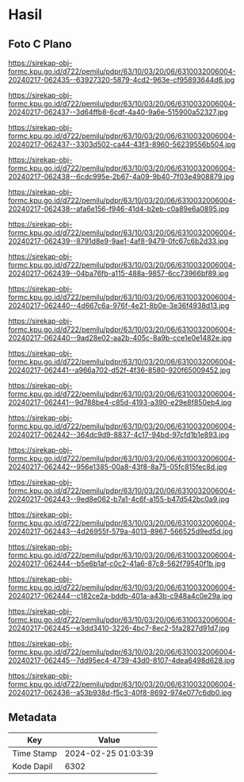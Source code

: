 # Hasil

## Foto C Plano

https://sirekap-obj-formc.kpu.go.id/d722/pemilu/pdpr/63/10/03/20/06/6310032006004-20240217-062435--63927320-5879-4cd2-963e-cf95893644d6.jpg

https://sirekap-obj-formc.kpu.go.id/d722/pemilu/pdpr/63/10/03/20/06/6310032006004-20240217-062437--3d64ffb8-6cdf-4a40-9a6e-515900a52327.jpg

https://sirekap-obj-formc.kpu.go.id/d722/pemilu/pdpr/63/10/03/20/06/6310032006004-20240217-062437--3303d502-ca44-43f3-8960-56239556b504.jpg

https://sirekap-obj-formc.kpu.go.id/d722/pemilu/pdpr/63/10/03/20/06/6310032006004-20240217-062438--6cdc995e-2b67-4a09-9b40-7f03e4908879.jpg

https://sirekap-obj-formc.kpu.go.id/d722/pemilu/pdpr/63/10/03/20/06/6310032006004-20240217-062438--afa6e156-f946-41d4-b2eb-c0a89e6a0895.jpg

https://sirekap-obj-formc.kpu.go.id/d722/pemilu/pdpr/63/10/03/20/06/6310032006004-20240217-062439--8791d8e9-9ae1-4af8-9479-0fc67c6b2d33.jpg

https://sirekap-obj-formc.kpu.go.id/d722/pemilu/pdpr/63/10/03/20/06/6310032006004-20240217-062439--04ba76fb-a115-488a-9857-6cc73966bf89.jpg

https://sirekap-obj-formc.kpu.go.id/d722/pemilu/pdpr/63/10/03/20/06/6310032006004-20240217-062440--4d667c6a-976f-4e21-8b0e-3e36f4938d13.jpg

https://sirekap-obj-formc.kpu.go.id/d722/pemilu/pdpr/63/10/03/20/06/6310032006004-20240217-062440--9ad28e02-aa2b-405c-8a9b-cce1e0e1482e.jpg

https://sirekap-obj-formc.kpu.go.id/d722/pemilu/pdpr/63/10/03/20/06/6310032006004-20240217-062441--a966a702-d52f-4f36-8580-920f65009452.jpg

https://sirekap-obj-formc.kpu.go.id/d722/pemilu/pdpr/63/10/03/20/06/6310032006004-20240217-062441--9d788be4-c85d-4193-a390-e29e8f850eb4.jpg

https://sirekap-obj-formc.kpu.go.id/d722/pemilu/pdpr/63/10/03/20/06/6310032006004-20240217-062442--364dc9d9-8837-4c17-94bd-97cfd1b1e893.jpg

https://sirekap-obj-formc.kpu.go.id/d722/pemilu/pdpr/63/10/03/20/06/6310032006004-20240217-062442--956e1385-00a8-43f8-8a75-05fc815fec8d.jpg

https://sirekap-obj-formc.kpu.go.id/d722/pemilu/pdpr/63/10/03/20/06/6310032006004-20240217-062443--9ed8e062-b7a1-4c6f-a155-b47d542bc0a9.jpg

https://sirekap-obj-formc.kpu.go.id/d722/pemilu/pdpr/63/10/03/20/06/6310032006004-20240217-062443--4d26955f-579a-4013-8967-566525d9ed5d.jpg

https://sirekap-obj-formc.kpu.go.id/d722/pemilu/pdpr/63/10/03/20/06/6310032006004-20240217-062444--b5e6b1af-c0c2-41a6-87c8-562f79540f1b.jpg

https://sirekap-obj-formc.kpu.go.id/d722/pemilu/pdpr/63/10/03/20/06/6310032006004-20240217-062444--c182ce2a-bddb-401a-a43b-c948a4c0e29a.jpg

https://sirekap-obj-formc.kpu.go.id/d722/pemilu/pdpr/63/10/03/20/06/6310032006004-20240217-062445--e3dd3410-3226-4bc7-8ec2-5fa2827d91d7.jpg

https://sirekap-obj-formc.kpu.go.id/d722/pemilu/pdpr/63/10/03/20/06/6310032006004-20240217-062445--7dd95ec4-4739-43d0-8107-4dea6498d628.jpg

https://sirekap-obj-formc.kpu.go.id/d722/pemilu/pdpr/63/10/03/20/06/6310032006004-20240217-062436--a53b938d-f5c3-40f8-8692-974e077c6db0.jpg


## Metadata

| Key        | Value               |
| ---------- | ------------------- |
| Time Stamp | 2024-02-25 01:03:39 |
| Kode Dapil | 6302                |



